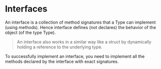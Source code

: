 # Interfaces

An interface is a collection of method signatures that a Type can implement
(using methods). Hence interface defines (not declares) the behavior of the
object (of the type Type).

> An interface also works in a similar way like a struct by dynamically holding
> a reference to the underlying type.

To successfully implement an interface, you need to implement all the methods declared by the interface with exact signatures.
